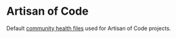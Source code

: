 # Artisan of Code

Default [community health files][health_file] used for Artisan of Code projects.


[health_file]: https://help.github.com/en/github/building-a-strong-community/creating-a-default-community-health-file